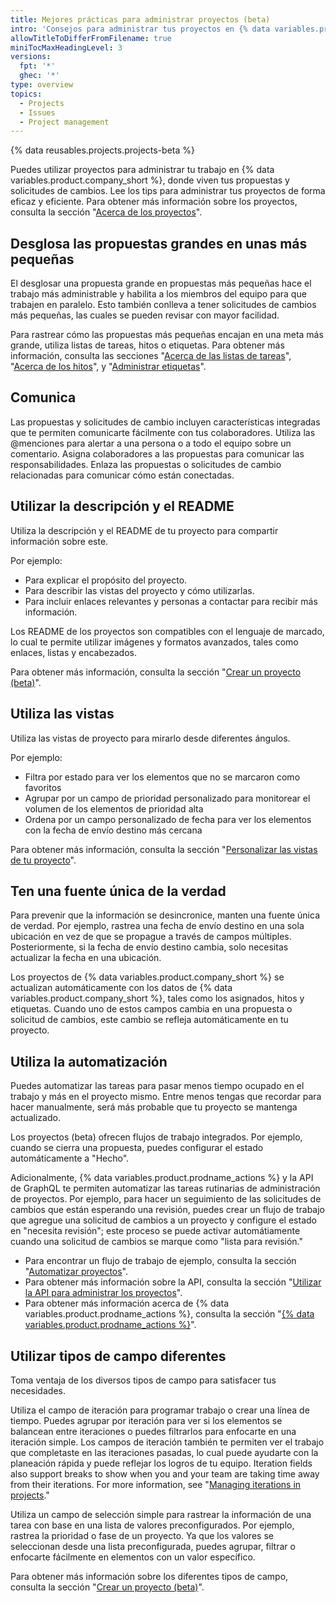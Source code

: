 ```yaml
---
title: Mejores prácticas para administrar proyectos (beta)
intro: 'Consejos para administrar tus proyectos en {% data variables.product.company_short %}.'
allowTitleToDifferFromFilename: true
miniTocMaxHeadingLevel: 3
versions:
  fpt: '*'
  ghec: '*'
type: overview
topics:
  - Projects
  - Issues
  - Project management
---
```


{% data reusables.projects.projects-beta %}

Puedes utilizar proyectos para administrar tu trabajo en {% data variables.product.company_short %}, donde viven tus propuestas y solicitudes de cambios. Lee los tips para administrar tus proyectos de forma eficaz y eficiente. Para obtener más información sobre los proyectos, consulta la sección "[Acerca de los proyectos](/issues/trying-out-the-new-projects-experience/about-projects)".

## Desglosa las propuestas grandes en unas más pequeñas

El desglosar una propuesta grande en propuestas más pequeñas hace el trabajo más administrable y habilita a los miembros del equipo para que trabajen en paralelo. Esto también conlleva a tener solicitudes de cambios más pequeñas, las cuales se pueden revisar con mayor facilidad.

Para rastrear cómo las propuestas más pequeñas encajan en una meta más grande, utiliza listas de tareas, hitos o etiquetas. Para obtener más información, consulta las secciones "[Acerca de las listas de tareas](/issues/tracking-your-work-with-issues/creating-issues/about-task-lists)", "[Acerca de los hitos](/issues/using-labels-and-milestones-to-track-work/about-milestones)", y "[Administrar etiquetas](/issues/using-labels-and-milestones-to-track-work/managing-labels)".

## Comunica

Las propuestas y solicitudes de cambio incluyen características integradas que te permiten comunicarte fácilmente con tus colaboradores. Utiliza las @menciones para alertar a una persona o a todo el equipo sobre un comentario. Asigna colaboradores a las propuestas para comunicar las responsabilidades. Enlaza las propuestas o solicitudes de cambio relacionadas para comunicar cómo están conectadas.

## Utilizar la descripción y el README

Utiliza la descripción y el README de tu proyecto para compartir información sobre este.

Por ejemplo:

- Para explicar el propósito del proyecto.
- Para describir las vistas del proyecto y cómo utilizarlas.
- Para incluir enlaces relevantes y personas a contactar para recibir más información.

Los README de los proyectos son compatibles con el lenguaje de marcado, lo cual te permite utilizar imágenes y formatos avanzados, tales como enlaces, listas y encabezados.

Para obtener más información, consulta la sección "[Crear un proyecto (beta)](/issues/trying-out-the-new-projects-experience/creating-a-project#updating-your-project-description-and-readme)".

## Utiliza las vistas

Utiliza las vistas de proyecto para mirarlo desde diferentes ángulos.

Por ejemplo:

- Filtra por estado para ver los elementos que no se marcaron como favoritos
- Agrupar por un campo de prioridad personalizado para monitorear el volumen de los elementos de prioridad alta
- Ordena por un campo personalizado de fecha para ver los elementos con la fecha de envío destino más cercana

Para obtener más información, consulta la sección "[Personalizar las vistas de tu proyecto](/issues/trying-out-the-new-projects-experience/customizing-your-project-views)".

## Ten una fuente única de la verdad

Para prevenir que la información se desincronice, manten una fuente única de verdad. Por ejemplo, rastrea una fecha de envío destino en una sola ubicación en vez de que se propague a través de campos múltiples. Posteriormente, si la fecha de envío destino cambia, solo necesitas actualizar la fecha en una ubicación.

Los proyectos de {% data variables.product.company_short %} se actualizan automáticamente con los datos de {% data variables.product.company_short %}, tales como los asignados, hitos y etiquetas. Cuando uno de estos campos cambia en una propuesta o solicitud de cambios, este cambio se refleja automáticamente en tu proyecto.

## Utiliza la automatización

Puedes automatizar las tareas para pasar menos tiempo ocupado en el trabajo y más en el proyecto mismo. Entre menos tengas que recordar para hacer manualmente, será más probable que tu proyecto se mantenga actualizado.

Los proyectos (beta) ofrecen flujos de trabajo integrados. Por ejemplo, cuando se cierra una propuesta, puedes configurar el estado automáticamente a "Hecho".

Adicionalmente, {% data variables.product.prodname_actions %} y la API de GraphQL te permiten automatizar las tareas rutinarias de administración de proyectos. Por ejemplo, para hacer un seguimiento de las solicitudes de cambios que están esperando una revisión, puedes crear un flujo de trabajo que agregue una solicitud de cambios a un proyecto y configure el estado en "necesita revisión"; este proceso se puede activar automátiamente cuando una solicitud de cambios se marque como "lista para revisión."

- Para encontrar un flujo de trabajo de ejemplo, consulta la sección "[Automatizar proyectos](/issues/trying-out-the-new-projects-experience/automating-projects)".
- Para obtener más información sobre la API, consulta la sección "[Utilizar la API para administrar los proyectos](/issues/trying-out-the-new-projects-experience/using-the-api-to-manage-projects)".
- Para obtener más información acerca de {% data variables.product.prodname_actions %}, consulta la sección "[{% data variables.product.prodname_actions %}](/actions)".

## Utilizar tipos de campo diferentes

Toma ventaja de los diversos tipos de campo para satisfacer tus necesidades.

Utiliza el campo de iteración para programar trabajo o crear una línea de tiempo. Puedes agrupar por iteración para ver si los elementos se balancean entre iteraciones o puedes filtrarlos para enfocarte en una iteración simple. Los campos de iteración también te permiten ver el trabajo que completaste en las iteraciones pasadas, lo cual puede ayudarte con la planeación rápida y puede reflejar los logros de tu equipo. Iteration fields also support breaks to show when you and your team are taking time away from their iterations. For more information, see "[Managing iterations in projects](/issues/trying-out-the-new-projects-experience/managing-iterations)."

Utiliza un campo de selección simple para rastrear la información de una tarea con base en una lista de valores preconfigurados. Por ejemplo, rastrea la prioridad o fase de un proyecto. Ya que los valores se seleccionan desde una lista preconfigurada, puedes agrupar, filtrar o enfocarte fácilmente en elementos con un valor específico.

Para obtener más información sobre los diferentes tipos de campo, consulta la sección "[Crear un proyecto (beta)](/issues/trying-out-the-new-projects-experience/creating-a-project#adding-custom-fields)".

